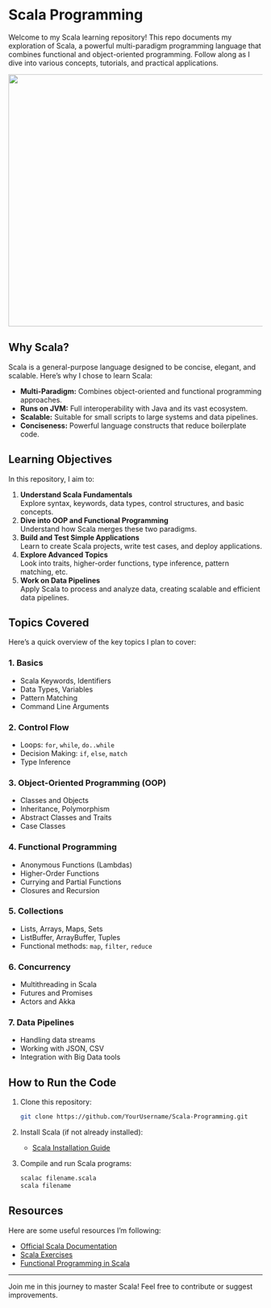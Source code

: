 # Scala Programming

Welcome to my Scala learning repository! This repo documents my exploration of Scala, a powerful multi-paradigm programming language that combines functional and object-oriented programming. Follow along as I dive into various concepts, tutorials, and practical applications.

<center>
  <img src = "https://github.com/user-attachments/assets/0f54ea0d-27d9-4225-9409-a1f4c753c418" height = 500px  width = 800px>
</center>

## Why Scala?

Scala is a general-purpose language designed to be concise, elegant, and scalable. Here’s why I chose to learn Scala:
- **Multi-Paradigm:** Combines object-oriented and functional programming approaches.
- **Runs on JVM:** Full interoperability with Java and its vast ecosystem.
- **Scalable:** Suitable for small scripts to large systems and data pipelines.
- **Conciseness:** Powerful language constructs that reduce boilerplate code.

## Learning Objectives

In this repository, I aim to:
1. **Understand Scala Fundamentals**  
   Explore syntax, keywords, data types, control structures, and basic concepts.
2. **Dive into OOP and Functional Programming**  
   Understand how Scala merges these two paradigms.
3. **Build and Test Simple Applications**  
   Learn to create Scala projects, write test cases, and deploy applications.
4. **Explore Advanced Topics**  
   Look into traits, higher-order functions, type inference, pattern matching, etc.
5. **Work on Data Pipelines**  
   Apply Scala to process and analyze data, creating scalable and efficient data pipelines.

## Topics Covered

Here’s a quick overview of the key topics I plan to cover:

### 1. Basics
- Scala Keywords, Identifiers
- Data Types, Variables
- Pattern Matching
- Command Line Arguments

### 2. Control Flow
- Loops: `for`, `while`, `do..while`
- Decision Making: `if`, `else`, `match`
- Type Inference

### 3. Object-Oriented Programming (OOP)
- Classes and Objects
- Inheritance, Polymorphism
- Abstract Classes and Traits
- Case Classes

### 4. Functional Programming
- Anonymous Functions (Lambdas)
- Higher-Order Functions
- Currying and Partial Functions
- Closures and Recursion

### 5. Collections
- Lists, Arrays, Maps, Sets
- ListBuffer, ArrayBuffer, Tuples
- Functional methods: `map`, `filter`, `reduce`

### 6. Concurrency
- Multithreading in Scala
- Futures and Promises
- Actors and Akka

### 7. Data Pipelines
- Handling data streams
- Working with JSON, CSV
- Integration with Big Data tools

## How to Run the Code

1. Clone this repository:
    ```bash
    git clone https://github.com/YourUsername/Scala-Programming.git
    ```

2. Install Scala (if not already installed):
    - [Scala Installation Guide](https://www.scala-lang.org/download/)

3. Compile and run Scala programs:
    ```bash
    scalac filename.scala
    scala filename
    ```

## Resources

Here are some useful resources I’m following:

- [Official Scala Documentation](https://docs.scala-lang.org/)
- [Scala Exercises](https://www.scala-exercises.org/)
- [Functional Programming in Scala](https://www.manning.com/books/functional-programming-in-scala)

---

Join me in this journey to master Scala! Feel free to contribute or suggest improvements.
